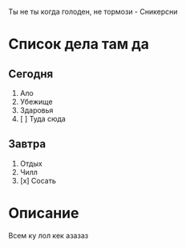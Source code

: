Ты не ты когда голоден, не тормози - Сникерсни
# Список дела там да
## Сегодня
1. Ало
2. Убежище
3. Здаровья
4. [ ] Туда сюда

## Завтра
1. Отдых
2. Чилл
3. [x] Сосать

# Описание
Всем ку лол кек азазаз


